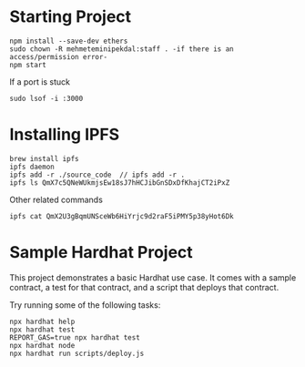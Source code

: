 # Starting Project

```shell
npm install --save-dev ethers
sudo chown -R mehmeteminipekdal:staff . -if there is an access/permission error-
npm start
```
If a port is stuck
```shell
sudo lsof -i :3000     
```
# Installing IPFS
```shell
brew install ipfs
ipfs daemon
ipfs add -r ./source_code  // ipfs add -r .                        
ipfs ls QmX7c5QNeWUkmjsEw18sJ7hHCJibGnSDxDfKhajCT2iPxZ
```
Other related commands
```shell
ipfs cat QmX2U3gBqmUNSceWb6HiYrjc9d2raF5iPMY5p38yHot6Dk
```

# Sample Hardhat Project

This project demonstrates a basic Hardhat use case. It comes with a sample contract, a test for that contract, and a script that deploys that contract.

Try running some of the following tasks:

```shell
npx hardhat help
npx hardhat test
REPORT_GAS=true npx hardhat test
npx hardhat node
npx hardhat run scripts/deploy.js
```
